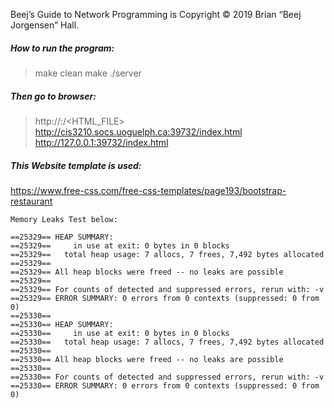 Beej’s Guide to Network Programming is Copyright © 2019 Brian “Beej Jorgensen” Hall.


##### How to run the program:

> make clean
> make
> ./server


##### Then go to browser:

> http://<HOST>:<PORT>/<HTML_FILE>
> http://cis3210.socs.uoguelph.ca:39732/index.html
> http://127.0.0.1:39732/index.html

##### This Website template is used:
https://www.free-css.com/free-css-templates/page193/bootstrap-restaurant


```
Memory Leaks Test below:

==25329== HEAP SUMMARY:
==25329==     in use at exit: 0 bytes in 0 blocks
==25329==   total heap usage: 7 allocs, 7 frees, 7,492 bytes allocated
==25329== 
==25329== All heap blocks were freed -- no leaks are possible
==25329== 
==25329== For counts of detected and suppressed errors, rerun with: -v
==25329== ERROR SUMMARY: 0 errors from 0 contexts (suppressed: 0 from 0)
==25330== 
==25330== HEAP SUMMARY:
==25330==     in use at exit: 0 bytes in 0 blocks
==25330==   total heap usage: 7 allocs, 7 frees, 7,492 bytes allocated
==25330== 
==25330== All heap blocks were freed -- no leaks are possible
==25330== 
==25330== For counts of detected and suppressed errors, rerun with: -v
==25330== ERROR SUMMARY: 0 errors from 0 contexts (suppressed: 0 from 0)
```


